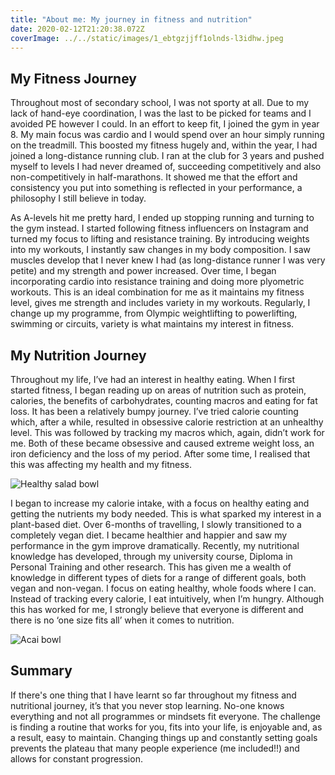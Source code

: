 ```yaml
---
title: "About me: My journey in fitness and nutrition"
date: 2020-02-12T21:20:38.072Z
coverImage: ../../static/images/1_ebtgzjjff1olnds-l3idhw.jpeg
---
```


## My Fitness Journey

Throughout most of secondary school, I was not sporty at all. Due to my lack of hand-eye coordination, I was the last to be picked for teams and I avoided PE however I could. In an effort to keep fit, I joined the gym in year 8. My main focus was cardio and I would spend over an hour simply running on the treadmill. This boosted my fitness hugely and, within the year, I had joined a long-distance running club. I ran at the club for 3 years and pushed myself to levels I had never dreamed of, succeeding competitively and also non-competitively in half-marathons. It showed me that the effort and consistency you put into something is reflected in your performance, a philosophy I still believe in today.

As A-levels hit me pretty hard, I ended up stopping running and turning to the gym instead. I started following fitness influencers on Instagram and turned my focus to lifting and resistance training. By introducing weights into my workouts, I instantly saw changes in my body composition. I saw muscles develop that I never knew I had (as long-distance runner I was very petite) and my strength and power increased. Over time, I began incorporating cardio into resistance training and doing more plyometric workouts. This is an ideal combination for me as it maintains my fitness level, gives me strength and includes variety in my workouts. Regularly, I change up my programme, from Olympic weightlifting to powerlifting, swimming or circuits, variety is what maintains my interest in fitness.

## My Nutrition Journey

Throughout my life, I’ve had an interest in healthy eating. When I first started fitness, I began reading up on areas of nutrition such as protein, calories, the benefits of carbohydrates, counting macros and eating for fat loss. It has been a relatively bumpy journey. I’ve tried calorie counting which, after a while, resulted in obsessive calorie restriction at an unhealthy level. This was followed by tracking my macros which, again, didn’t work for me. Both of these became obsessive and caused extreme weight loss, an iron deficiency and the loss of my period. After some time, I realised that this was affecting my health and my fitness.

![Healthy salad bowl](/images/1__k5z8xybwu18byhmx0d5fq.jpeg)

I began to increase my calorie intake, with a focus on healthy eating and getting the nutrients my body needed. This is what sparked my interest in a plant-based diet. Over 6-months of travelling, I slowly transitioned to a completely vegan diet. I became healthier and happier and saw my performance in the gym improve dramatically. Recently, my nutritional knowledge has developed, through my university course, Diploma in Personal Training and other research. This has given me a wealth of knowledge in different types of diets for a range of different goals, both vegan and non-vegan. I focus on eating healthy, whole foods where I can. Instead of tracking every calorie, I eat intuitively, when I’m hungry. Although this has worked for me, I strongly believe that everyone is different and there is no ‘one size fits all’ when it comes to nutrition.

![Acai bowl](/images/1_yut8czow01alcvlfdlxirq.jpeg)

## Summary

If there's one thing that I have learnt so far throughout my fitness and nutritional journey, it’s that you never stop learning. No-one knows everything and not all programmes or mindsets fit everyone. The challenge is finding a routine that works for you, fits into your life, is enjoyable and, as a result, easy to maintain. Changing things up and constantly setting goals prevents the plateau that many people experience (me included!!) and allows for constant progression.
